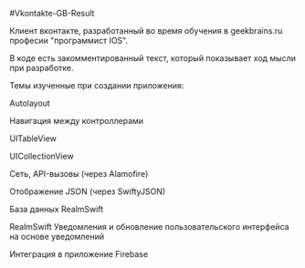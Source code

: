 #Vkontakte-GB-Result

Клиент вконтакте, разработанный во время обучения в geekbrains.ru  професии "программист IOS".

В коде есть закомментированный текст, который показывает ход мысли при разработке.

Темы изученные при создании приложения:

Autolayout

Навигация между контроллерами

UITableView

UICollectionView

Сеть, API-вызовы (через Alamofire)

Отображение JSON (через SwiftyJSON)

База данных RealmSwift

RealmSwift Уведомления и обновление пользовательского интерфейса на основе уведомлений

Интеграция в приложение Firebase


